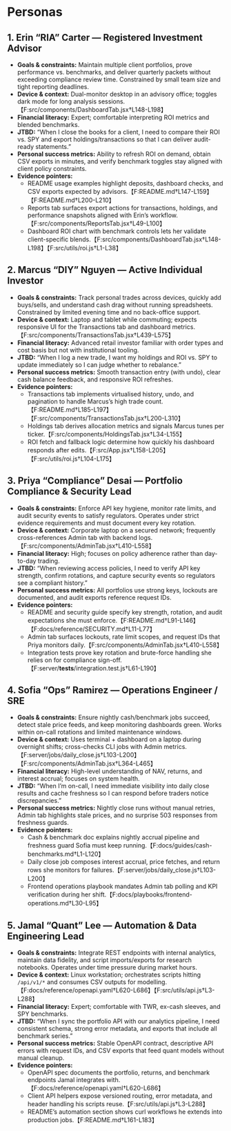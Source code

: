 # Personas

## 1. Erin “RIA” Carter — Registered Investment Advisor
- **Goals & constraints:** Maintain multiple client portfolios, prove performance vs. benchmarks, and deliver quarterly packets without exceeding compliance review time. Constrained by small team size and tight reporting deadlines.
- **Device & context:** Dual-monitor desktop in an advisory office; toggles dark mode for long analysis sessions. 【F:src/components/DashboardTab.jsx†L148-L198】
- **Financial literacy:** Expert; comfortable interpreting ROI metrics and blended benchmarks.
- **JTBD:** “When I close the books for a client, I need to compare their ROI vs. SPY and export holdings/transactions so that I can deliver audit-ready statements.”
- **Personal success metrics:** Ability to refresh ROI on demand, obtain CSV exports in minutes, and verify benchmark toggles stay aligned with client policy constraints.
- **Evidence pointers:**
  - README usage examples highlight deposits, dashboard checks, and CSV exports expected by advisors.【F:README.md†L147-L159】【F:README.md†L200-L210】
  - Reports tab surfaces export actions for transactions, holdings, and performance snapshots aligned with Erin’s workflow.【F:src/components/ReportsTab.jsx†L49-L100】
  - Dashboard ROI chart with benchmark controls lets her validate client-specific blends.【F:src/components/DashboardTab.jsx†L148-L198】【F:src/utils/roi.js†L1-L38】

## 2. Marcus “DIY” Nguyen — Active Individual Investor
- **Goals & constraints:** Track personal trades across devices, quickly add buys/sells, and understand cash drag without running spreadsheets. Constrained by limited evening time and no back-office support.
- **Device & context:** Laptop and tablet while commuting; expects responsive UI for the Transactions tab and dashboard metrics.【F:src/components/TransactionsTab.jsx†L439-L575】
- **Financial literacy:** Advanced retail investor familiar with order types and cost basis but not with institutional tooling.
- **JTBD:** “When I log a new trade, I want my holdings and ROI vs. SPY to update immediately so I can judge whether to rebalance.”
- **Personal success metrics:** Smooth transaction entry (with undo), clear cash balance feedback, and responsive ROI refreshes.
- **Evidence pointers:**
  - Transactions tab implements virtualised history, undo, and pagination to handle Marcus’s high trade count.【F:README.md†L185-L197】【F:src/components/TransactionsTab.jsx†L200-L310】
  - Holdings tab derives allocation metrics and signals Marcus tunes per ticker.【F:src/components/HoldingsTab.jsx†L34-L155】
  - ROI fetch and fallback logic determine how quickly his dashboard responds after edits.【F:src/App.jsx†L158-L205】【F:src/utils/roi.js†L104-L175】

## 3. Priya “Compliance” Desai — Portfolio Compliance & Security Lead
- **Goals & constraints:** Enforce API key hygiene, monitor rate limits, and audit security events to satisfy regulators. Operates under strict evidence requirements and must document every key rotation.
- **Device & context:** Corporate laptop on a secured network; frequently cross-references Admin tab with backend logs.【F:src/components/AdminTab.jsx†L410-L558】
- **Financial literacy:** High; focuses on policy adherence rather than day-to-day trading.
- **JTBD:** “When reviewing access policies, I need to verify API key strength, confirm rotations, and capture security events so regulators see a compliant history.”
- **Personal success metrics:** All portfolios use strong keys, lockouts are documented, and audit exports reference request IDs.
- **Evidence pointers:**
  - README and security guide specify key strength, rotation, and audit expectations she must enforce.【F:README.md†L91-L146】【F:docs/reference/SECURITY.md†L11-L77】
  - Admin tab surfaces lockouts, rate limit scopes, and request IDs that Priya monitors daily.【F:src/components/AdminTab.jsx†L410-L558】
  - Integration tests prove key rotation and brute-force handling she relies on for compliance sign-off.【F:server/__tests__/integration.test.js†L61-L190】

## 4. Sofia “Ops” Ramirez — Operations Engineer / SRE
- **Goals & constraints:** Ensure nightly cash/benchmark jobs succeed, detect stale price feeds, and keep monitoring dashboards green. Works within on-call rotations and limited maintenance windows.
- **Device & context:** Uses terminal + dashboard on a laptop during overnight shifts; cross-checks CLI jobs with Admin metrics.【F:server/jobs/daily_close.js†L103-L200】【F:src/components/AdminTab.jsx†L364-L465】
- **Financial literacy:** High-level understanding of NAV, returns, and interest accrual; focuses on system health.
- **JTBD:** “When I’m on-call, I need immediate visibility into daily close results and cache freshness so I can respond before traders notice discrepancies.”
- **Personal success metrics:** Nightly close runs without manual retries, Admin tab highlights stale prices, and no surprise 503 responses from freshness guards.
- **Evidence pointers:**
  - Cash & benchmark doc explains nightly accrual pipeline and freshness guard Sofia must keep running.【F:docs/guides/cash-benchmarks.md†L1-L120】
  - Daily close job composes interest accrual, price fetches, and return rows she monitors for failures.【F:server/jobs/daily_close.js†L103-L200】
  - Frontend operations playbook mandates Admin tab polling and KPI verification during her shift.【F:docs/playbooks/frontend-operations.md†L30-L95】

## 5. Jamal “Quant” Lee — Automation & Data Engineering Lead
- **Goals & constraints:** Integrate REST endpoints with internal analytics, maintain data fidelity, and script imports/exports for research notebooks. Operates under time pressure during market hours.
- **Device & context:** Linux workstation; orchestrates scripts hitting `/api/v1/*` and consumes CSV outputs for modelling.【F:docs/reference/openapi.yaml†L620-L686】【F:src/utils/api.js†L3-L288】
- **Financial literacy:** Expert; comfortable with TWR, ex-cash sleeves, and SPY benchmarks.
- **JTBD:** “When I sync the portfolio API with our analytics pipeline, I need consistent schema, strong error metadata, and exports that include all benchmark series.”
- **Personal success metrics:** Stable OpenAPI contract, descriptive API errors with request IDs, and CSV exports that feed quant models without manual cleanup.
- **Evidence pointers:**
  - OpenAPI spec documents the portfolio, returns, and benchmark endpoints Jamal integrates with.【F:docs/reference/openapi.yaml†L620-L686】
  - Client API helpers expose versioned routing, error metadata, and header handling his scripts reuse.【F:src/utils/api.js†L3-L288】
  - README’s automation section shows curl workflows he extends into production jobs.【F:README.md†L161-L183】
